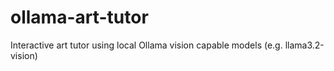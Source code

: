 # ollama-art-tutor
Interactive art tutor using local Ollama vision capable models (e.g. llama3.2-vision)
